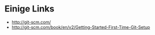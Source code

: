 Einige Links
==============

- http://git-scm.com/
- http://git-scm.com/book/en/v2/Getting-Started-First-Time-Git-Setup

